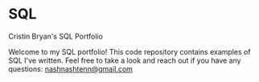 # SQL
Cristin Bryan's SQL Portfolio

Welcome to my SQL portfolio! This code repository contains examples of SQL I've written. Feel free to take a look and reach out if you have any questions: nashnashtenn@gmail.com 
